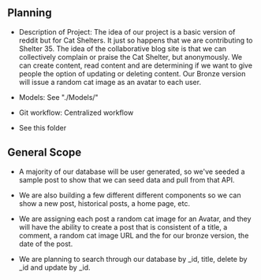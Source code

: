 ## Planning

- Description of Project: The idea of our project is a basic version of reddit but for Cat Shelters. It just so happens that we are contributing to Shelter 35. The idea of the collaborative blog site is that we can collectively complain or praise the Cat Shelter, but anonymously. We can create content, read content and are determining if we want to give people the option of updating or deleting content. Our Bronze version will issue a random cat image as an avatar to each user.

- Models: See "./Models/"

- Git workflow: Centralized workflow

- See this folder

## General Scope

- A majority of our database will be user generated, so we've seeded a sample post to show that we can seed data and pull from that API.

- We are also building a few different different components so we can show a new post, historical posts, a home page, etc.

- We are assigning each post a random cat image for an Avatar, and they will have the ability to create a post that is consistent of a title, a comment, a random cat image URL and the for our bronze version, the date of the post.

- We are planning to search through our database by \_id, title, delete by \_id and update by \_id.
